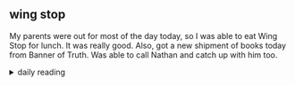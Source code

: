 ## wing stop

My parents were out for most of the day today, so I was able to eat Wing Stop for lunch. It was really good. Also, got a new shipment of books today from Banner of Truth. Was able to call Nathan and catch up with him too.

<details markdown="1">
<summary>daily reading</summary>

| {{ page.date | date: "%B %-d, %Y" }} |
| :-------------: |
| [1 Sam. 15; Rom. 13; Jer. 52; Ps. 31]({% link _Bible/Bible-year-1.md %}) |
| [WCF 21.3-21.4, 21.6; WSC 98-107; WLC 178-196]({% link _westminster/westminster-month-2.md %}) |
| [The Nicene Creed](https://threeforms.org/the-nicene-creed/) |

</details>
